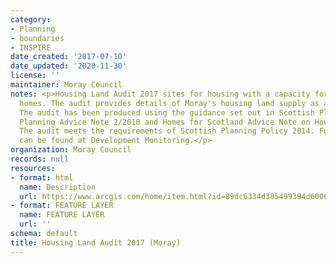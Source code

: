 ```yaml
---
category:
- Planning
- boundaries
- INSPIRE
date_created: '2017-07-10'
date_updated: '2020-11-30'
license: ''
maintainer: Moray Council
notes: <p>Housing Land Audit 2017 sites for housing with a capacity for 4 or more
  homes. The audit provides details of Moray's housing land supply as at January 2017.
  The audit has been produced using the guidance set out in Scottish Planning Policy,
  Planning Advice Note 2/2010 and Homes for Scotland Advice Note on Housing Land Audits.
  The audit meets the requirements of Scottish Planning Policy 2014. Further information
  can be found at Development Monitoring.</p>
organization: Moray Council
records: null
resources:
- format: html
  name: Description
  url: https://www.arcgis.com/home/item.html?id=89dc6334d385499394d60066627b3dc6
- format: FEATURE LAYER
  name: FEATURE LAYER
  url: ''
schema: default
title: Housing Land Audit 2017 (Moray)
---
```

